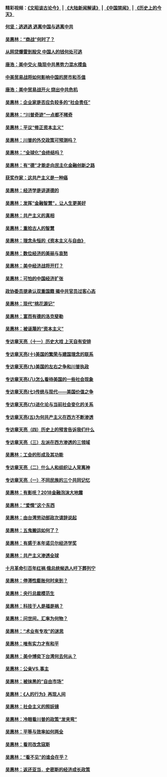 #### 精彩视频：[《文昭谈古论今》](https://github.com/gfw-breaker/wenzhao/blob/master/README.md?t=11210931) | [《大陆新闻解读》](https://github.com/gfw-breaker/ntdtv-comedy/blob/master/README.md?t=11210931) | [《中国禁闻》](https://github.com/gfw-breaker/ntdtv-news/blob/master/README.md?t=11210931) | [《历史上的今天》](https://github.com/gfw-breaker/today-in-history/blob/master/README.md?t=11210931) 

#### [何坚：逃逃逃 逃离中国与逃离中共](../pages/nsc423/n10592891.md?t=11210931) 

#### [吴惠林：“商战”何时了？](../pages/nsc423/n10573558.md?t=11210931) 

#### [从网贷爆雷到股灾 中国人的钱何处可逃](../pages/nsc423/n10572800.md?t=11210931) 

#### [唐浩：美中交火 隐现中共黑势力混水摸鱼](../pages/nsc423/n10544040.md?t=11210931) 

#### [中美贸易战将如何影响中国的房市和币值](../pages/nsc423/n10543697.md?t=11210931) 

#### [唐浩：美中贸易战开火 烧出中共危机](../pages/nsc423/n10540126.md?t=11210931) 

#### [吴惠林：企业家是否应负较多的“社会责任”](../pages/nsc423/n10535022.md?t=11210931) 

#### [吴惠林：“川普奇迹”一点都不稀奇](../pages/nsc423/n10512808.md?t=11210931) 

#### [吴惠林：平议“修正资本主义”](../pages/nsc423/n10495724.md?t=11210931) 

#### [吴惠林：川普的外交政策可预测吗？](../pages/nsc423/n10462387.md?t=11210931) 

#### [吴惠林：“全球化”会终结吗？](../pages/nsc423/n10452838.md?t=11210931) 

#### [吴惠林：有“德”才能走向民主化金融创新之路](../pages/nsc423/n10432292.md?t=11210931) 

#### [获奖作家：这共产主义是一种癌](../pages/nsc423/n10431541.md?t=11210931) 

#### [吴惠林：经济学是讲道德的](../pages/nsc423/n10398014.md?t=11210931) 

#### [吴惠林：发挥“金融智慧”，让人生更美好](../pages/nsc423/n10375019.md?t=11210931) 

#### [吴惠林：共产主义的真相](../pages/nsc423/n10351394.md?t=11210931) 

#### [吴惠林：重拾古人的智慧](../pages/nsc423/n10337691.md?t=11210931) 

#### [吴惠林：理念永恒的《资本主义与自由》](../pages/nsc423/n10316274.md?t=11210931) 

#### [吴惠林：数位经济的美丽与哀愁](../pages/nsc423/n10292946.md?t=11210931) 

#### [吴惠林：美中经济战将开打？](../pages/nsc423/n10258825.md?t=11210931) 

#### [吴惠林：可怕的中国经济扩张](../pages/nsc423/n10219147.md?t=11210931) 

#### [政协委员提承认双重国籍 揭中共官员过客心态](../pages/nsc423/n10208809.md?t=11210931) 

#### [吴惠林：现代“桃花源记”](../pages/nsc423/n10185234.md?t=11210931) 

#### [吴惠林：富而有德的洛克斐勒](../pages/nsc423/n10142264.md?t=11210931) 

#### [吴惠林：被诬蔑的“资本主义”](../pages/nsc423/n10124816.md?t=11210931) 

#### [专访章天亮（十一）历史大戏 上天自有安排](../pages/nsc423/n10094905.md?t=11210931) 

#### [专访章天亮(十)美国的繁荣与建国理念的联系](../pages/nsc423/n10094899.md?t=11210931) 

#### [专访章天亮(九)美国的左右之争和川普执政](../pages/nsc423/n10094889.md?t=11210931) 

#### [专访章天亮(八)怎么看待美国的一些社会现象](../pages/nsc423/n10094857.md?t=11210931) 

#### [专访章天亮(七)传统与现代——美国价值之争](../pages/nsc423/n10093140.md?t=11210931) 

#### [专访章天亮(六)进化论与当前社会变化的关系](../pages/nsc423/n10092036.md?t=11210931) 

#### [专访章天亮(五)为何共产主义在西方不断渗透](../pages/nsc423/n10083620.md?t=11210931) 

#### [专访章天亮（四）历史上的预言告诉我们什么](../pages/nsc423/n10083606.md?t=11210931) 

#### [专访章天亮（三）左派在西方渗透的三领域](../pages/nsc423/n10081115.md?t=11210931) 

#### [吴惠林：工会的形成及其功能](../pages/nsc423/n10080633.md?t=11210931) 

#### [专访章天亮（二）什么人和组织让人背离神](../pages/nsc423/n10076637.md?t=11210931) 

#### [专访章天亮（一）不同民族的三个共同记忆](../pages/nsc423/n10074188.md?t=11210931) 

#### [吴惠林：有影呒？2018金融泡沫大地震](../pages/nsc423/n10040534.md?t=11210931) 

#### [吴惠林：“爱情”这个东西](../pages/nsc423/n10019423.md?t=11210931) 

#### [吴惠林：由台湾劳动部政次请辞说起](../pages/nsc423/n9979679.md?t=11210931) 

#### [吴惠林：五鬼搬运如何了？](../pages/nsc423/n9925338.md?t=11210931) 

#### [吴惠林：有感于本年诺贝尔经济学奖](../pages/nsc423/n9871883.md?t=11210931) 

#### [吴惠林：共产主义渗透全球](../pages/nsc423/n9812748.md?t=11210931) 

#### [十月革命引百年红祸 俄总统候选人吁下葬列宁](../pages/nsc423/n9810182.md?t=11210931) 

#### [吴惠林：停滞性膨胀何时来到？](../pages/nsc423/n9764136.md?t=11210931) 

#### [吴惠林：央行总裁模范生](../pages/nsc423/n9728134.md?t=11210931) 

#### [吴惠林：科技于人是福是祸？](../pages/nsc423/n9672982.md?t=11210931) 

#### [吴惠林：问世间，汇率为何物？](../pages/nsc423/n9621788.md?t=11210931) 

#### [吴惠林：“术业有专攻”的迷思](../pages/nsc423/n9580363.md?t=11210931) 

#### [吴惠林：唯有实力才有和平](../pages/nsc423/n9529599.md?t=11210931) 

#### [吴惠林：美中博奕下台湾何去何从？](../pages/nsc423/n9483598.md?t=11210931) 

#### [吴惠林：公亲VS.事主](../pages/nsc423/n9425637.md?t=11210931) 

#### [吴惠林：被抹黑的“自由市场”](../pages/nsc423/n9351545.md?t=11210931) 

#### [吴惠林：《人的行为》再现人间](../pages/nsc423/n9296339.md?t=11210931) 

#### [吴惠林：社会主义的照妖镜](../pages/nsc423/n9243460.md?t=11210931) 

#### [吴惠林：冷眼看川普的政策“发夹弯”](../pages/nsc423/n9120684.md?t=11210931) 

#### [吴惠林：平等与效率如何两全](../pages/nsc423/n9075430.md?t=11210931) 

#### [吴惠林：看司改念寇斯](../pages/nsc423/n9024915.md?t=11210931) 

#### [吴惠林：“看不见”的谁会在乎？](../pages/nsc423/n8977488.md?t=11210931) 

#### [吴惠林：返还亚当．史密斯的经济成长政策](../pages/nsc423/n8931896.md?t=11210931) 

